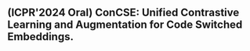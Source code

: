 ## (ICPR'2024 Oral) ConCSE: Unified Contrastive Learning and Augmentation for Code Switched Embeddings.

